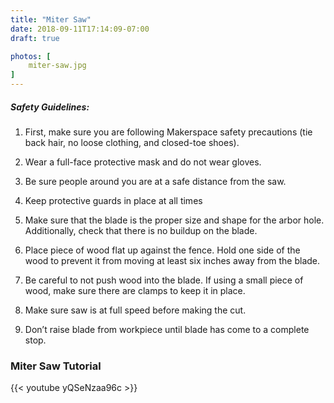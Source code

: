 ```yaml
---
title: "Miter Saw"
date: 2018-09-11T17:14:09-07:00
draft: true

photos: [
    miter-saw.jpg
]
---
```


##### Safety Guidelines:
1. First, make sure you are following Makerspace safety precautions (tie back       hair, no loose clothing, and closed-toe shoes).

2. Wear a full-face protective mask and do not wear gloves.

3. Be sure people around you are at a safe distance from the saw.

4. Keep protective guards in place at all times

5. Make sure that the blade is the proper size and shape for the arbor hole.        Additionally, check that there is no buildup on the blade.

6. Place piece of wood flat up against the fence. Hold one side of the wood to      prevent it from moving at least six inches away from the blade.

7. Be careful to not push wood into the blade. If using a small piece of wood,      make sure there are clamps to keep it in place.

8. Make sure saw is at full speed before making the cut.

9. Don’t raise blade from workpiece until blade has come to a complete stop.

### Miter Saw Tutorial
{{< youtube yQSeNzaa96c >}}